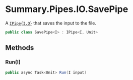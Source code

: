 # Summary.Pipes.IO.SavePipe
A [`IPipe{I,O}`](./IPipe{I,O}.md) that saves the input to the file.

```cs
public class SavePipe<I> : IPipe<I, Unit>
```

## Methods
### Run(I)
```cs
public async Task<Unit> Run(I input)
```


